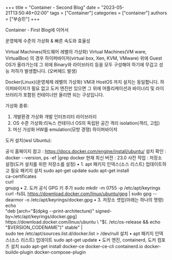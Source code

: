 +++
title = "Container - Second Blog"
date = "2023-05-21T13:50:46+02:00"
tags = ["Container"]
categories = ["container"]
authors = ["부승민"]
+++

Container - First Blog에 이어서

운영체제 수준의 가상화 & 빠른 속도와 효율성

Virtual Machines(하드웨어 레벨의 가상화)
Virtual Machines(VM ware, VirtualBox) 의 경우 하이퍼바이저(virtual box, Xen, KVM, VMware) 위에 Guest OS가 올라가는데 그 위에 Binary와 라이브러리 등을 모두 구성해야 하기에 무겁고 성능 저하가 발생합니다. (오버헤드 발생)

Docker(Linux)(운영체제 레벨의 가상화)
VM과 HostOS 까지 설치는 동일합니다. 하이퍼바이저가 필요 없고 도커 엔진만 있으면 그 위에 어플리케이션과 바이너리 및 라이브러리가 포함된 컨테이너만 올리면 되는 구성입니다.

가상화 종류:
1. 개발환경 가상화
 개발 인터프리터
 라이브러리
2. OS 수준 가상화:리눅스 컨테이너
 OS의 독립돤 공간 격리
 isolation(격리, 고립)
3. 머신 가상화
 HW를 emulation(모방 경쟁)
 하이퍼바이저

도커 설치(wsl Ubuntu):

공식 홈페이지 참고 : https://docs.docker.com/engine/install/ubuntu/
설치 확인 : docker --version, ps -ef |grep docker
현재 최신 버전 : 23.0
사전 작업 : 저장소 설정(도커 설치를 위한 저장소를 설정)
• 1. apt 패키지 인덱스(소스 리스트) 업데이트하고 필요 패키지 설치
sudo apt-get update
sudo apt-get install \
ca-certificates \
curl \
gnupg
• 2. 도커 공식 GPG 키 추가
sudo mkdir -m 0755 -p /etc/apt/keyrings
curl -fsSL https://download.docker.com/linux/ubuntu/gpg | sudo gpg --dearmor -o /etc/apt/keyrings/docker.gpg
• 3. 저장소 셋업(아래는 하나의 명령)
echo \
"deb [arch="$(dpkg --print-architecture)" signed-by=/etc/apt/keyrings/docker.gpg] 
https://download.docker.com/linux/ubuntu \
"$(. /etc/os-release && echo "$VERSION_CODENAME")" stable" | \
sudo tee /etc/apt/sources.list.d/docker.list > /dev/null
설치
• apt 패키지 인덱스(소스 리스트) 업데이트
sudo apt-get update
• 도커 엔진, containerd, 도커 컴포즈 설치
sudo apt-get install docker-ce docker-ce-cli containerd.io docker-buildx-plugin docker-compose-plugin

